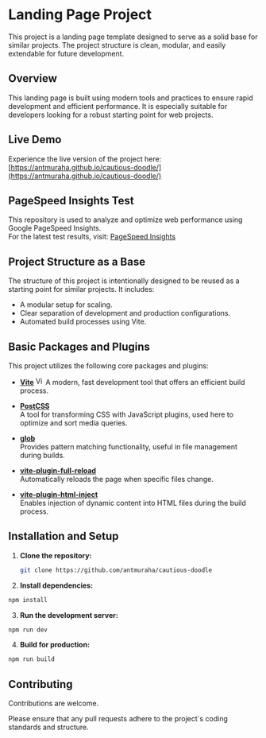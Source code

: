 # Landing Page Project

This project is a landing page template designed to serve as a solid base for
similar projects. The project structure is clean, modular, and easily extendable
for future development.

## Overview

This landing page is built using modern tools and practices to ensure rapid
development and efficient performance. It is especially suitable for developers
looking for a robust starting point for web projects.

## Live Demo

Experience the live version of the project here:
[https://antmuraha.github.io/cautious-doodle/](https://antmuraha.github.io/cautious-doodle/)

## PageSpeed Insights Test

This repository is used to analyze and optimize web performance using Google
PageSpeed Insights.  
For the latest test results, visit:
[PageSpeed Insights](https://pagespeed.web.dev/analysis/https-antmuraha-github-io-cautious-doodle/uqeryk9jld?form_factor=mobile)

## Project Structure as a Base

The structure of this project is intentionally designed to be reused as a
starting point for similar projects. It includes:

- A modular setup for scaling.
- Clear separation of development and production configurations.
- Automated build processes using Vite.

## Basic Packages and Plugins

This project utilizes the following core packages and plugins:

- **[Vite](https://vitejs.dev/)**
  <img src="https://vitejs.dev/logo.svg" alt="Vite Logo" width="16" height="16" />
  A modern, fast development tool that offers an efficient build process.

- **[PostCSS](https://postcss.org/)**  
  A tool for transforming CSS with JavaScript plugins, used here to optimize and
  sort media queries.

- **[glob](https://github.com/isaacs/node-glob)**  
  Provides pattern matching functionality, useful in file management during
  builds.

- **[vite-plugin-full-reload](https://github.com/ElMassimo/vite-plugin-full-reload)**  
  Automatically reloads the page when specific files change.

- **[vite-plugin-html-inject](https://github.com/donnikitos/vite-plugin-html-inject)**  
  Enables injection of dynamic content into HTML files during the build process.

## Installation and Setup

1. **Clone the repository:**

   ```bash
   git clone https://github.com/antmuraha/cautious-doodle
   ```

2. **Install dependencies:**

```bash
npm install
```

3. **Run the development server:**

```bash
npm run dev
```

4. **Build for production:**

```bash
npm run build
```

## Contributing

Contributions are welcome.

Please ensure that any pull requests adhere to the project`s coding standards
and structure.
